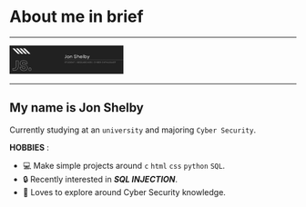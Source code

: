 # About me in brief
---
<img src="https://github.com/jon-shel/jon-shel/blob/7ba9ad92247335e86aae9b06be19aaef885e01b0/Jon%20Shelby.png" width="200">

---

## My name is Jon Shelby
Currently studying at an `university` and majoring `Cyber Security`.

**HOBBIES** :
* 💻 Make simple projects around `c` `html` `css` `python` `SQL`.
* 🔒 Recently interested in ***SQL INJECTION***.
* 🌹 Loves to explore around Cyber Security knowledge.



